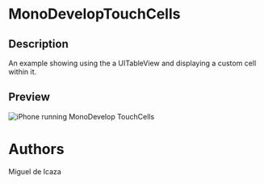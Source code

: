 MonoDevelopTouchCells
===================================

Description
-----------
An example showing using the a UITableView and displaying a custom cell within it.

Preview
-------
![iPhone running MonoDevelop TouchCells](http://farm7.static.flickr.com/6013/5999235933_dcab80c0a3.jpg)

Authors
=======
Miguel de Icaza
